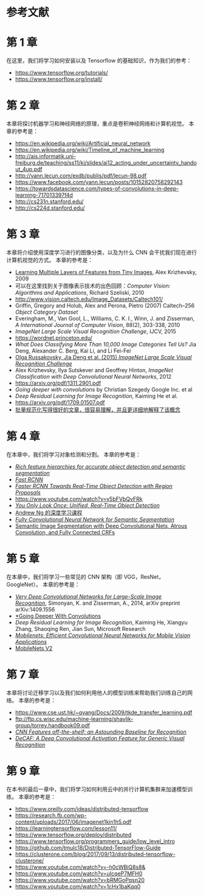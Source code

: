 # 参考文献

# 第 1 章

在这里，我们将学习如何安装以及 Tensorflow 的基础知识，作为我们的参考：

*   <https://www.tensorflow.org/tutorials/>
*   <https://www.tensorflow.org/install/>

# 第 2 章

本章将探讨机器学习和神经网络的原理，重点是卷积神经网络和计算机视觉。 本章的参考是：

*   <https://en.wikipedia.org/wiki/Artificial_neural_network>
*   <https://en.wikipedia.org/wiki/Timeline_of_machine_learning>
*   <http://ais.informatik.uni-freiburg.de/teaching/ss11/ki/slides/ai12_acting_under_uncertainty_handout_4up.pdf>
*   <http://yann.lecun.com/exdb/publis/pdf/lecun-98.pdf>
*   <https://www.facebook.com/yann.lecun/posts/10152820758292143>
*   <https://towardsdatascience.com/types-of-convolutions-in-deep-learning-717013397f4d>
*   <http://cs231n.stanford.edu/>
*   <http://cs224d.stanford.edu/>

# 第 3 章

本章将介绍使用深度学习进行的图像分类，以及为什么 CNN 会干扰我们现在进行计算机视觉的方式。 本章的参考是：

*   [Learning Multiple Layers of Features from Tiny Images](https://www.cs.toronto.edu/~kriz/learning-features-2009-TR.pdf), Alex Krizhevsky, 2009
*   可以在这里找到关于图像表示技术的出色回顾：*Computer Vision: Algorithms and Applications*, Richard Szeliski, 2010
*   <http://www.vision.caltech.edu/Image_Datasets/Caltech101/>
*   Griffin, Gregory and Holub, Alex and Perona, Pietro (2007) Caltech–256 *Object Category Dataset*
*   Everingham, M., Van Gool, L., Williams, C. K. I., Winn, J. and Zisserman, *A International Journal of Computer Vision*, 88(2), 303-338, 2010
*   *ImageNet Large Scale Visual Recognition Challenge*, IJCV, 2015
*   <https://wordnet.princeton.edu/>
*   *What Does Classifying More Than 10,000 Image Categories Tell Us?* Jia Deng, Alexander C. Berg, Kai Li, and Li Fei-Fei
*   [Olga Russakovsky, Jia Deng et al. (2015) *ImageNet Large Scale Visual Recognition Challenge*](https://arxiv.org/pdf/1409.0575.pdf)
*   Alex Krizhevsky, Ilya Sutskever and Geoffrey Hinton, *ImageNet Classification with Deep Convolutional Neural Networks*, 2012
*   <https://arxiv.org/pdf/1311.2901.pdf>
*   *Going deeper with convolutions* by Christian Szegedy Google Inc. et al
*   *Deep Residual Learning for Image Recognition*, Kaiming He et al.
*   <https://arxiv.org/pdf/1709.01507.pdf>
*   [批量规范化写得很好的文章，很容易理解，并且更详细地解释了该概念](https://arxiv.org/pdf/1502.03167.pdf)

# 第 4 章

在本章中，我们将学习对象检测和分割。 本章的参考是：

*   [*Rich feature hierarchies for accurate object detection and semantic segmentation*](https://arxiv.org/pdf/1311.2524.pdf)
*   [*Fast RCNN*](https://arxiv.org/pdf/1504.08083.pdf)
*   [*Faster RCNN Towards Real-Time Object Detection with Region Proposals*](https://arxiv.org/pdf/1506.01497.pdf)
*   <https://www.youtube.com/watch?v=v5bFVbQvFRk>
*   [*You Only Look Once: Unified, Real-Time Object Detection*](https://arxiv.org/pdf/1506.02640.pdf)
*   [Andrew Ng 的深度学习课程](https://coursera.org/specializations/deep-learning)
*   [*Fully Convolutional Neural Network for Semantic Segmentation*](https://people.eecs.berkeley.edu/~jonlong/long_shelhamer_fcn.pdf)
*   [Semantic Image Segmentation with Deep Convolutional Nets, Atrous Convolution, and Fully Connected CRFs](https://arxiv.org/pdf/1606.00915.pdf)

# 第 5 章

在本章中，我们将学习一些常见的 CNN 架构（即 VGG，ResNet，GoogleNet）。 本章的参考是：

*   [*Very Deep Convolutional Networks for Large-Scale Image Recognition*](https://arxiv.org/abs/1409.1556), Simonyan, K. and Zisserman, A., 2014, arXiv preprint arXiv:1409.1556
*   [*Going Deeper With Convolutions](https://arxiv.org/abs/1409.4842)
*   *Deep Residual Learning for Image Recognition*, Kaiming He, Xiangyu Zhang, Shaoqing Ren, Jian Sun, Microsoft Research
*   [*Mobilenets: Efficient Convolutional Neural Networks for Mobile Vision Applications*](https://arxiv.org/abs/1704.04861)
*   [MobileNets V2](https://arxiv.org/pdf/1801.04381.pdf)

# 第 7 章

本章将讨论迁移学习以及我们如何利用他人的模型训练来帮助我们训练自己的网络。 本章的参考是：

*   <https://www.cse.ust.hk/~qyang/Docs/2009/tkde_transfer_learning.pdf>
*   <ftp://ftp.cs.wisc.edu/machine-learning/shavlik-group/torrey.handbook09.pdf>
*   [*CNN Features off-the-shelf: an Astounding Baseline for Recognition*](https://arxiv.org/pdf/1403.6382.pdf)
*   [*DeCAF: A Deep Convolutional Activation Feature for Generic Visual Recognition*](https://arxiv.org/pdf/1310.1531.pdf)

# 第 9 章

在本书的最后一章中，我们将学习如何利用云中的并行计算机集群来加速模型训练。 本章的参考是：

*   <https://www.oreilly.com/ideas/distributed-tensorflow>
*   <https://research.fb.com/wp-content/uploads/2017/06/imagenet1kin1h5.pdf>
*   <https://learningtensorflow.com/lesson11/>
*   <https://www.tensorflow.org/deploy/distributed>
*   <https://www.tensorflow.org/programmers_guide/low_level_intro>
*   <https://github.com/tmulc18/Distributed-TensorFlow-Guide>
*   <https://clusterone.com/blog/2017/09/13/distributed-tensorflow-clusterone/>
*   <https://www.youtube.com/watch?v=-h0cWBiQ8s8&>
*   <https://www.youtube.com/watch?v=uIcqeP7MFH0>
*   <https://www.youtube.com/watch?v=bRMGoPqsn20>
*   <https://www.youtube.com/watch?v=1cHx1baKqq0>